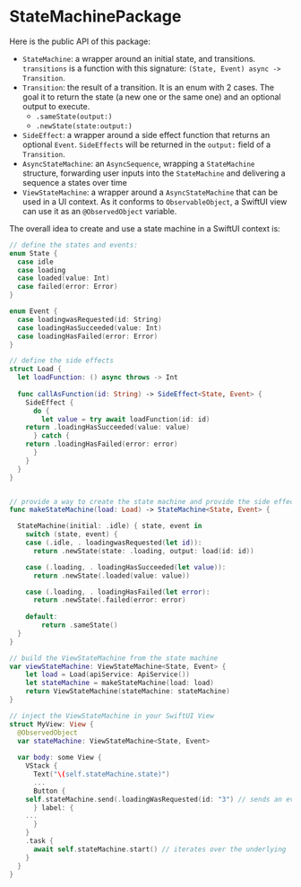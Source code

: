 # StateMachinePackage

Here is the public API of this package:

- `StateMachine`: a wrapper around an initial state, and transitions. `transitions` is a function with this signature: `(State, Event) async -> Transition`.
- `Transition`: the result of a transition. It is an enum with 2 cases. The goal it to return the state (a new one or the same one) and an optional output to execute.
	- `.sameState(output:)`
	- `.newState(state:output:)`
- `SideEffect`: a wrapper around a side effect function that returns an optional `Event`. `SideEffects` will be returned in the `output:` field of a `Transition`.
- `AsyncStateMachine`: an `AsyncSequence`, wrapping a `StateMachine` structure,  forwarding user inputs into the `StateMachine` and delivering a sequence a states over time
- `ViewStateMachine`: a wrapper around a `AsyncStateMachine` that can be used in a UI context. As it conforms to `ObservableObject`, a SwiftUI view can use it as an `@ObservedObject` variable.

The overall idea to create and use a state machine in a SwiftUI context is:

```swift
// define the states and events:
enum State {
  case idle
  case loading
  case loaded(value: Int)
  case failed(error: Error)
}

enum Event {
  case loadingwasRequested(id: String)
  case loadingHasSucceeded(value: Int)
  case loadingHasFailed(error: Error)
}

// define the side effects
struct Load {
  let loadFunction: () async throws -> Int
	
  func callAsFunction(id: String) -> SideEffect<State, Event> {
    SideEffect {
      do {
        let value = try await loadFunction(id: id)
	return .loadingHasSucceeded(value: value)
      } catch {
	return .loadingHasFailed(error: error)
      }
    }
  }
}


// provide a way to create the state machine and provide the side effects to execute
func makeStateMachine(load: Load) -> StateMachine<State, Event> {

  StateMachine(initial: .idle) { state, event in
    switch (state, event) {
    case (.idle, . loadingwasRequested(let id)):
      return .newState(state: .loading, output: load(id: id))

    case (.loading, . loadingHasSucceeded(let value)):
      return .newState(.loaded(value: value))

    case (.loading, . loadingHasFailed(let error):
      return .newState(.failed(error: error)
     
    default:
    	return .sameState()
  }
}

// build the ViewStateMachine from the state machine
var viewStateMachine: ViewStateMachine<State, Event> {
	let load = Load(apiService: ApiService())
	let stateMachine = makeStateMachine(load: load)
	return ViewStateMachine(stateMachine: stateMachine)
}

// inject the ViewStateMachine in your SwiftUI View
struct MyView: View {
  @ObservedObject
  var stateMachine: ViewStateMachine<State, Event>
	
  var body: some View {
    VStack {
      Text("\(self.stateMachine.state)")
      ...
      Button {
	self.stateMachine.send(.loadingWasRequested(id: "3") // sends an event in the underlying `AsyncStateMachine`
      } label: {
	...
      }
    }
    .task {
      await self.stateMachine.start() // iterates over the underlying `AsyncStateMachine` 
    }
  }
}

```

